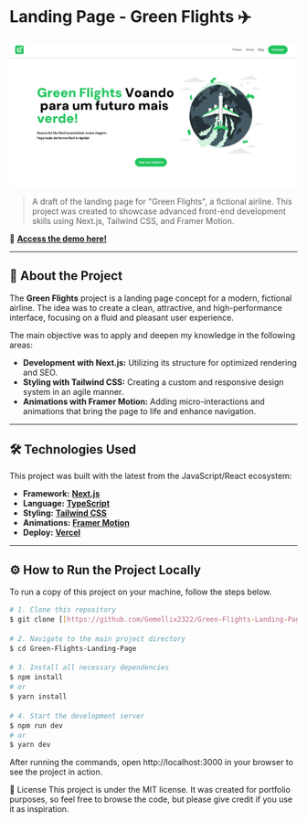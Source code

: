 # Landing Page - Green Flights ✈️

![Landing page preview for Green Flights](./public/Preview.png)

> A draft of the landing page for "Green Flights", a fictional airline. This project was created to showcase advanced front-end development skills using Next.js, Tailwind CSS, and Framer Motion.

🔗 **[Access the demo here!](https://green-flights-beige.vercel.app/)**

---

## 📖 About the Project

The **Green Flights** project is a landing page concept for a modern, fictional airline. The idea was to create a clean, attractive, and high-performance interface, focusing on a fluid and pleasant user experience.

The main objective was to apply and deepen my knowledge in the following areas:
* **Development with Next.js:** Utilizing its structure for optimized rendering and SEO.
* **Styling with Tailwind CSS:** Creating a custom and responsive design system in an agile manner.
* **Animations with Framer Motion:** Adding micro-interactions and animations that bring the page to life and enhance navigation.

---

## 🛠️ Technologies Used

This project was built with the latest from the JavaScript/React ecosystem:

* **Framework:** **[Next.js](https://nextjs.org/)**
* **Language:** **[TypeScript](https://www.typescriptlang.org/)**
* **Styling:** **[Tailwind CSS](https://tailwindcss.com/)**
* **Animations:** **[Framer Motion](https://www.framer.com/motion/)**
* **Deploy:** **[Vercel](https://vercel.com/)**

---

## ⚙️ How to Run the Project Locally

To run a copy of this project on your machine, follow the steps below.

```bash
# 1. Clone this repository
$ git clone [[https://github.com/Gemellix2322/Green-Flights-Landing-Page.git](https://github.com/Gemellix2322/Green-Flights-Landing-Page.git)]

# 2. Navigate to the main project directory
$ cd Green-Flights-Landing-Page

# 3. Install all necessary dependencies
$ npm install
# or
$ yarn install

# 4. Start the development server
$ npm run dev
# or
$ yarn dev
```

After running the commands, open http://localhost:3000 in your browser to see the project in action.

📝 License
This project is under the MIT license. It was created for portfolio purposes, so feel free to browse the code, but please give credit if you use it as inspiration.